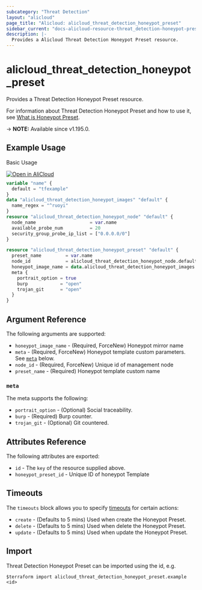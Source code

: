 ```yaml
---
subcategory: "Threat Detection"
layout: "alicloud"
page_title: "Alicloud: alicloud_threat_detection_honeypot_preset"
sidebar_current: "docs-alicloud-resource-threat_detection-honeypot-preset"
description: |-
  Provides a Alicloud Threat Detection Honeypot Preset resource.
---
```


# alicloud_threat_detection_honeypot_preset

Provides a Threat Detection Honeypot Preset resource.

For information about Threat Detection Honeypot Preset and how to use it, see [What is Honeypot Preset](https://www.alibabacloud.com/help/en/security-center/developer-reference/api-sas-2018-12-03-createhoneypotpreset).

-> **NOTE:** Available since v1.195.0.

## Example Usage

Basic Usage

<div style="display: block;margin-bottom: 40px;"><div class="oics-button" style="float: right;position: absolute;margin-bottom: 10px;">
  <a href="https://api.aliyun.com/api-tools/terraform?resource=alicloud_threat_detection_honeypot_preset&exampleId=5cd02acd-b08e-8b53-28a3-6d8ae5a841e32f2080cb&activeTab=example&spm=docs.r.threat_detection_honeypot_preset.0.5cd02acdb0&intl_lang=EN_US" target="_blank">
    <img alt="Open in AliCloud" src="https://img.alicdn.com/imgextra/i1/O1CN01hjjqXv1uYUlY56FyX_!!6000000006049-55-tps-254-36.svg" style="max-height: 44px; max-width: 100%;">
  </a>
</div></div>

```terraform
variable "name" {
  default = "tfexample"
}
data "alicloud_threat_detection_honeypot_images" "default" {
  name_regex = "^ruoyi"
}
resource "alicloud_threat_detection_honeypot_node" "default" {
  node_name                    = var.name
  available_probe_num          = 20
  security_group_probe_ip_list = ["0.0.0.0/0"]
}

resource "alicloud_threat_detection_honeypot_preset" "default" {
  preset_name         = var.name
  node_id             = alicloud_threat_detection_honeypot_node.default.id
  honeypot_image_name = data.alicloud_threat_detection_honeypot_images.default.images.0.honeypot_image_name
  meta {
    portrait_option = true
    burp            = "open"
    trojan_git      = "open"
  }
}
```

## Argument Reference

The following arguments are supported:
* `honeypot_image_name` - (Required, ForceNew) Honeypot mirror name
* `meta` - (Required, ForceNew) Honeypot template custom parameters. See [`meta`](#meta) below.
* `node_id` - (Required, ForceNew) Unique id of management node
* `preset_name` - (Required) Honeypot template custom name

### `meta`

The meta supports the following:

* `portrait_option` - (Optional) Social traceability.
* `burp` - (Required) Burp counter.
* `trojan_git` - (Optional) Git countered.

## Attributes Reference

The following attributes are exported:
* `id` - The `key` of the resource supplied above.
* `honeypot_preset_id` - Unique ID of honeypot Template

## Timeouts

The `timeouts` block allows you to specify [timeouts](https://www.terraform.io/docs/configuration-0-11/resources.html#timeouts) for certain actions:
* `create` - (Defaults to 5 mins) Used when create the Honeypot Preset.
* `delete` - (Defaults to 5 mins) Used when delete the Honeypot Preset.
* `update` - (Defaults to 5 mins) Used when update the Honeypot Preset.

## Import

Threat Detection Honeypot Preset can be imported using the id, e.g.

```shell
$terraform import alicloud_threat_detection_honeypot_preset.example <id>
```